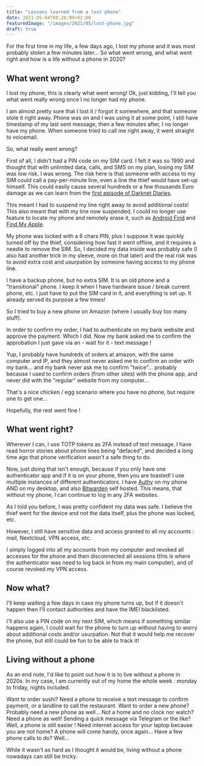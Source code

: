 ```yaml
---
title: "Lessons learned from a lost phone"
date: 2021-05-04T08:26:09+02:00
featuredImage: "/images/2021/05/lost-phone.jpg"
draft: true
---
```

For the first time in my life, a few days ago, I lost my phone and it was most probably stolen a few minutes later... So what went wrong, and what went right and how is a life without a phone in 2020?

## What went wrong?
I lost my phone, this is clearly what went wrong! Ok, just kidding, I'll tell you what went really wrong once I no longer had my phone. 

I am almost pretty sure that I lost it / forgot it somewhere, and that someone stole it right away. Phone was on and I was using it at some point, I still have timestamp of my last sent message, then a few minutes after, I no longer have my phone. When someone tried to call me right away, it went straight to voicemail.

So, what really went wrong? 

First of all, I didn't had a PIN code on my SIM card. I felt it was so 1990 and thought that with unlimited data, calls, and SMS on my plan, losing my SIM was low risk. I was wrong. The risk here is that someone with access to my SIM could call a pay-per-minute line, even a line the thief would have set-up himself. This could easily cause several hundreds or a few thousands Euro damage as we can learn from the [first episode of Darknet Diaries](https://darknetdiaries.com/episode/1/).

This meant I had to suspend my line right away to avoid additional costs! This also meant that with my line now suspended, I could no longer use feature to locate my phone and remotely erase it, such as [Android Find](https://www.google.com/android/find) and [Find My Apple](https://www.apple.com/icloud/find-my/). 

My phone was locked with a 6 chars PIN, plus I suppose it was quickly turned off by the thief, considering how fast it went offline, and it requires a needle to remove the SIM. So, I decided my data inside was probably safe (I also had another trick in my sleeve, more on that later) and the real risk was to avoid extra cost and usurpation by someone having access to my phone line.

I have a backup phone, but no extra SIM. It is an old phone and a "transitional" phone. I keep it when I have hardware issue / break current phone, etc. I just have to put the SIM card in it, and everything is set up. It already served its purpose a few times!

So I tried to buy a new phone on Amazon (where I usually buy too many stuff). 

In order to confirm my order, I had to authenticate on my bank website and approve the payment. Which I did. Now my bank asked me to confirm the approbation I just gave via an - wait for it - text message ! 

Yup, I probably have hundreds of orders at amazon, with the same computer and IP, and they almost never asked me to confirm an order with my bank... and my bank never ask me to confirm "twice"... probably because I used to confirm orders (from other sites) with the phone app, and never did with the "regular" website from my computer... 

That's a nice chicken / egg scenario where you have no phone, but require one to get one...

Hopefully, the rest went fine !

## What went right?
Wherever I can, I use TOTP tokens as 2FA instead of text message. I have read horror stories about phone lines being "defaced", and decided a long time ago that phone verification wasn't a safe thing to do. 

Now, just doing that isn't enough, because if you only have one authenticator app and if it is on your phone, then you are toasted! I use multiple instances of different authenticators. I have [Authy](https://authy.com/) on my phone AND on my desktop, and also [Bitwarden](https://bitwarden.com/help/article/authenticator-keys/) self hosted. This means, that without my phone, I can continue to log in any 2FA websites.

As I told you before, I was pretty confident my data was safe. I believe the thief went for the device and not the data itself, plus the phone was locked, etc. 

However, I still have sensitive data and access granted to all my accounts : mail, Nextcloud, VPN access, etc.

I simply logged into all my accounts from my computer and revoked all accesses for the phone and then disconnected all sessions (this is where the authenticator was need to log back in from my main computer), and of course revoked my VPN access.

## Now what?
I'll keep waiting a few days in case my phone turns up, but if it doesn't happen then I'll contact authorities and have the IMEI blacklisted. 

I'll also use a PIN code on my next SIM, which means if something similar happens again, I could wait for the phone to turn up without having to worry about additional costs and/or usurpation. Not that it would help me recover the phone, but still could be fun to be able to track it!

## Living without a phone
As an end note, I'd like to point out how it is to live without a phone in 2020s. In my case, I am currently out of my home the whole week : monday to friday, nights included.

Want to order sushi? Need a phone to receive a text message to confirm payment, or a landline to call the restaurant. Want to order a new phone? Probably need a new phone as well... Not a home and no clock nor watch? Need a phone as well! Sending a quick message via Telegram or the like? Well, a phone is still easier ! Need internet access for your laptop because you are not home? A phone will come handy, once again... Have a few phone calls to do? Well...

While it wasn't as hard as I thought it would be, living without a phone nowadays can still be tricky.